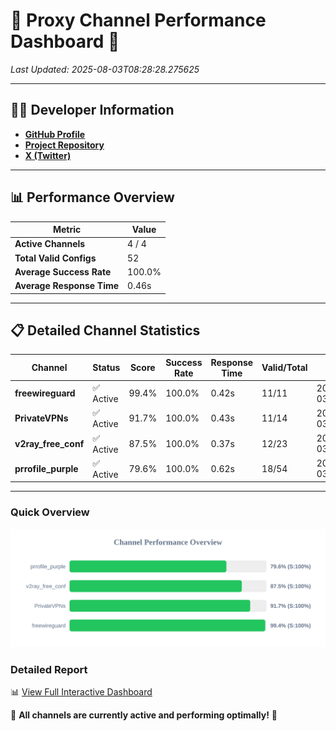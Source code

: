 # 🌟 Proxy Channel Performance Dashboard 🌟

_Last Updated: 2025-08-03T08:28:28.275625_

---

## 👩‍💻 Developer Information

- **[GitHub Profile](https://github.com/4n0nymou3)**  
- **[Project Repository](https://github.com/4n0nymou3/multi-proxy-config-fetcher)**  
- **[X (Twitter)](https://x.com/4n0nymou3)**  

---

## 📊 Performance Overview

| Metric                | Value       |
|-----------------------|-------------|
| **Active Channels**   | 4 / 4       |
| **Total Valid Configs** | 52          |
| **Average Success Rate** | 100.0%      |
| **Average Response Time** | 0.46s       |

---

## 📋 Detailed Channel Statistics

| Channel          | Status     | Score  | Success Rate | Response Time | Valid/Total | Last Success               |
|------------------|------------|--------|--------------|---------------|-------------|----------------------------|
| **freewireguard**  | ✅ Active  | 99.4%  | 100.0% | 0.42s         | 11/11       | 2025-08-03T08:28:28.273876 |
| **PrivateVPNs**  | ✅ Active  | 91.7%  | 100.0% | 0.43s         | 11/14       | 2025-08-03T08:28:27.827373 |
| **v2ray_free_conf**  | ✅ Active  | 87.5%  | 100.0% | 0.37s         | 12/23       | 2025-08-03T08:28:27.357229 |
| **prrofile_purple**  | ✅ Active  | 79.6%  | 100.0% | 0.62s         | 18/54       | 2025-08-03T08:28:26.893803 |

---

### Quick Overview
<div align="center">
  <a href="https://raw.githubusercontent.com/nullluser/NullRepo/refs/heads/main/assets/channel_stats_chart.svg">
    <img src="https://raw.githubusercontent.com/nullluser/NullRepo/refs/heads/main/assets/channel_stats_chart.svg" alt="Source Performance Statistics" width="800">
  </a>
</div>

### Detailed Report
📊 [View Full Interactive Dashboard](https://htmlpreview.github.io/?https://github.com/nullluser/NullRepo/blob/main/assets/performance_report.html)

🎉 **All channels are currently active and performing optimally!** 🎉
